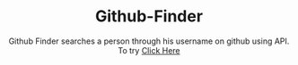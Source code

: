 <div align="center"> 
<h1>Github-Finder</h1>
<p>Github Finder searches a person through his username on github using API. To try <a href="https://githubfinderweb.netlify.app">Click Here</a>
</p>
</div>
